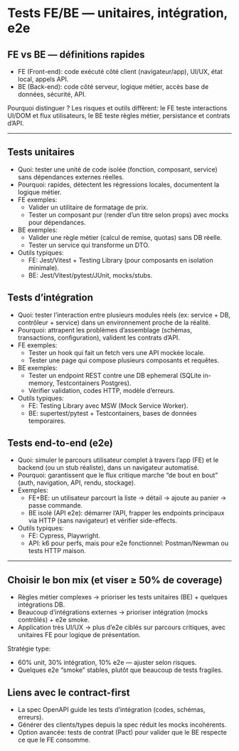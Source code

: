 # Tests FE/BE — unitaires, intégration, e2e

## FE vs BE — définitions rapides
- FE (Front-end): code exécuté côté client (navigateur/app), UI/UX, état local, appels API.
- BE (Back-end): code côté serveur, logique métier, accès base de données, sécurité, API.

Pourquoi distinguer ? Les risques et outils diffèrent: le FE teste interactions UI/DOM et flux utilisateurs, le BE teste règles métier, persistance et contrats d’API.

---

## Tests unitaires
- Quoi: tester une unité de code isolée (fonction, composant, service) sans dépendances externes réelles.
- Pourquoi: rapides, détectent les régressions locales, documentent la logique métier.
- FE exemples:
  - Valider un utilitaire de formatage de prix.
  - Tester un composant pur (render d’un titre selon props) avec mocks pour dépendances.
- BE exemples:
  - Valider une règle métier (calcul de remise, quotas) sans DB réelle.
  - Tester un service qui transforme un DTO.
- Outils typiques:
  - FE: Jest/Vitest + Testing Library (pour composants en isolation minimale).
  - BE: Jest/Vitest/pytest/JUnit, mocks/stubs.

## Tests d’intégration
- Quoi: tester l’interaction entre plusieurs modules réels (ex: service + DB, contrôleur + service) dans un environnement proche de la réalité.
- Pourquoi: attrapent les problèmes d’assemblage (schémas, transactions, configuration), valident les contrats d’API.
- FE exemples:
  - Tester un hook qui fait un fetch vers une API mockée locale.
  - Tester une page qui compose plusieurs composants et requêtes.
- BE exemples:
  - Tester un endpoint REST contre une DB ephemeral (SQLite in-memory, Testcontainers Postgres).
  - Vérifier validation, codes HTTP, modèle d’erreurs.
- Outils typiques:
  - FE: Testing Library avec MSW (Mock Service Worker).
  - BE: supertest/pytest + Testcontainers, bases de données temporaires.

## Tests end-to-end (e2e)
- Quoi: simuler le parcours utilisateur complet à travers l’app (FE) et le backend (ou un stub réaliste), dans un navigateur automatisé.
- Pourquoi: garantissent que le flux critique marche “de bout en bout” (auth, navigation, API, rendu, stockage).
- Exemples:
  - FE+BE: un utilisateur parcourt la liste → détail → ajoute au panier → passe commande.
  - BE isolé (API e2e): démarrer l’API, frapper les endpoints principaux via HTTP (sans navigateur) et vérifier side-effects.
- Outils typiques:
  - FE: Cypress, Playwright.
  - API: k6 pour perfs, mais pour e2e fonctionnel: Postman/Newman ou tests HTTP maison.

---

## Choisir le bon mix (et viser ≥ 50% de coverage)
- Règles métier complexes → prioriser les tests unitaires (BE) + quelques intégrations DB.
- Beaucoup d’intégrations externes → prioriser intégration (mocks contrôlés) + e2e smoke.
- Application très UI/UX → plus d’e2e ciblés sur parcours critiques, avec unitaires FE pour logique de présentation.

Stratégie type:
- 60% unit, 30% intégration, 10% e2e — ajuster selon risques.
- Quelques e2e “smoke” stables, plutôt que beaucoup de tests fragiles.

## Liens avec le contract-first
- La spec OpenAPI guide les tests d’intégration (codes, schémas, erreurs).
- Générer des clients/types depuis la spec réduit les mocks incohérents.
- Option avancée: tests de contrat (Pact) pour valider que le BE respecte ce que le FE consomme.
